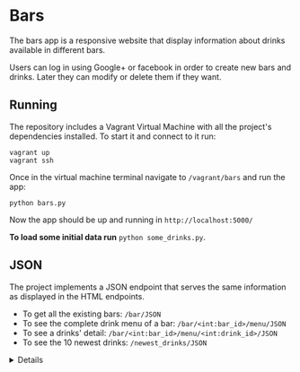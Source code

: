 # Bars

The bars app is a responsive website that display information about drinks available in different bars.

Users can log in using Google+ or facebook in order to create new bars and drinks. Later they can modify or delete them if they want.

## Running

The repository includes a Vagrant Virtual Machine with all the project's dependencies installed. To start it and connect to it run:

	vagrant up
	vagrant ssh

Once in the virtual machine terminal navigate to `/vagrant/bars` and run the app:
	
	python bars.py

Now the app should be up and running in `http://localhost:5000/`

**To load some initial data run** `python some_drinks.py`.

## JSON

The project implements a JSON endpoint that serves the same information as displayed in the HTML endpoints.

- To get all the existing bars: `/bar/JSON`
- To see the complete drink menu of a bar: `/bar/<int:bar_id>/menu/JSON`
- To see a drinks' detail: `/bar/<int:bar_id>/menu/<int:drink_id>/JSON`
- To see the 10 newest drinks: `/newest_drinks/JSON`

<details>
  <summary>Details</summary>
	
  ## TO DO
	  
  Details go here...
</details>
